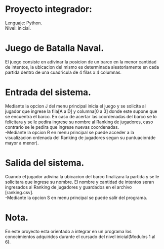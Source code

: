 # Proyecto integrador:
Lenguaje: Python.\
Nivel: inicial.

# Juego de Batalla Naval.
El juego consiste en adivinar la posicion de un barco en la menor cantidad de intentos, la ubicacion del mismo es determinada aleatoriamente en cada partida
 dentro de una cuadricula de 4 filas x 4 columnas.

# Entrada del sistema.
Mediante la opcion J del menu principal inicia el juego y se solicita al jugador que ingrese la fila[A a D] y columna[0 a 3] donde este supone que se encuentra el barco. En caso de acertar las coordenadas del barco se lo felicitara y se le pedira ingrese su nombre al Ranking de jugadores, caso contrario se le pedira que ingrese nuevas coordenadas.\
-Mediante la opcion R en menu principal se puede acceder a la visualizacion ordenada del Ranking de jugadores segun su puntuacion(de mayor a menor).

# Salida del sistema.
Cuando el jugador adivina la ubicacion del barco finalizara la partida y se le solicitara que ingrese su nombre.
El nombre y cantidad de intentos seran ingresados al Ranking de jugadores y guardados en el archivo [ranking.csv].\
-Mediante la opcion S en menu principal se puede salir del programa.

# Nota.
En este proyecto esta orientado a integrar en un programa los conocimientos adquiridos durante el cursado del nivel inicial(Modulos 1 al 6).

